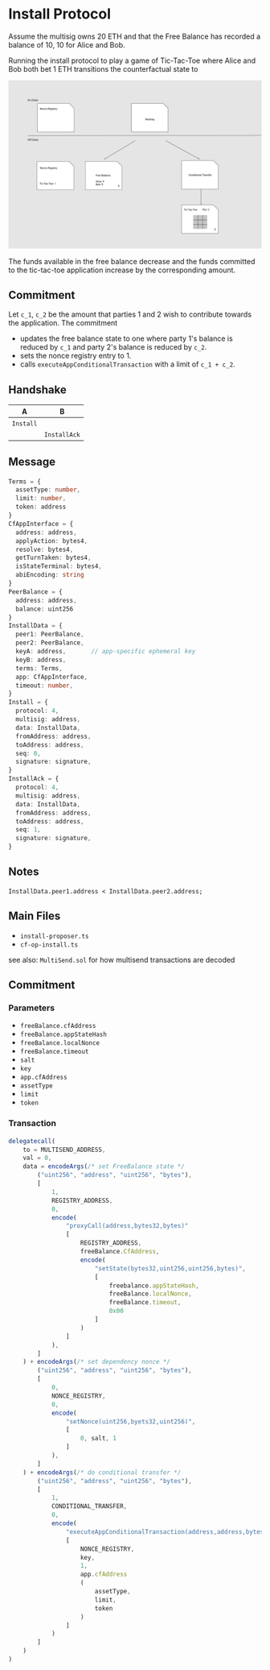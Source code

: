 # Install Protocol

Assume the multisig owns 20 ETH and that the Free Balance has recorded a balance of 10, 10 for Alice and Bob.

Running the install protocol to play a game of Tic-Tac-Toe where Alice and Bob both bet 1 ETH transitions the counterfactual state to

![install](../img/install.png)

The funds available in the free balance decrease and the funds committed to the tic-tac-toe application increase by the corresponding amount.

## Commitment

Let `c_1`, `c_2` be the amount that parties 1 and 2 wish to contribute towards the application. The commitment

- updates the free balance state to one where party 1's balance is reduced by `c_1` and party 2's balance is reduced by `c_2`.
- sets the nonce registry entry to 1.
- calls `executeAppConditionalTransaction` with a limit of `c_1 + c_2`.

## Handshake

|A          |B            |
|-          |-            |
|`Install`  |             |
|           |`InstallAck` |

## Message

```typescript
Terms = {
  assetType: number,
  limit: number,
  token: address
}
CfAppInterface = {
  address: address,
  applyAction: bytes4,
  resolve: bytes4,
  getTurnTaken: bytes4,
  isStateTerminal: bytes4,
  abiEncoding: string
}
PeerBalance = {
  address: address,
  balance: uint256
}
InstallData = {
  peer1: PeerBalance,
  peer2: PeerBalance,
  keyA: address,       // app-specific ephemeral key
  keyB: address,
  terms: Terms,
  app: CfAppInterface,
  timeout: number,
}
Install = {
  protocol: 4,
  multisig: address,
  data: InstallData,
  fromAddress: address,
  toAddress: address,
  seq: 0,
  signature: signature,
}
InstallAck = {
  protocol: 4,
  multisig: address,
  data: InstallData,
  fromAddress: address,
  toAddress: address,
  seq: 1,
  signature: signature,
}
```

## Notes

```
InstallData.peer1.address < InstallData.peer2.address;
```

## Main Files

- `install-proposer.ts`
- `cf-op-install.ts`

see also: `MultiSend.sol` for how multisend transactions are decoded

## Commitment

### Parameters

- `freeBalance.cfAddress`
- `freeBalance.appStateHash`
- `freeBalance.localNonce`
- `freeBalance.timeout`
- `salt`
- `key`
- `app.cfAddress`
- `assetType`
- `limit`
- `token`

### Transaction

```typescript
delegatecall(
    to = MULTISEND_ADDRESS,
    val = 0,
    data = encodeArgs(/* set FreeBalance state */
        ("uint256", "address", "uint256", "bytes"),
        [
            1,
            REGISTRY_ADDRESS,
            0,
            encode(
                "proxyCall(address,bytes32,bytes)"
                [
                    REGISTRY_ADDRESS,
                    freeBalance.CfAddress,
                    encode(
                        "setState(bytes32,uint256,uint256,bytes)",
                        [
                            freebalance.appStateHash,
                            freeBalance.localNonce,
                            freeBalance.timeout,
                            0x00
                        ]
                    )
                ]
            ),
        ]
    ) + encodeArgs(/* set dependency nonce */
        ("uint256", "address", "uint256", "bytes"),
        [
            0,
            NONCE_REGISTRY,
            0,
            encode(
                "setNonce(uint256,byets32,uint256)",
                [
                    0, salt, 1
                ]
            ),
        ]
    ) + encodeArgs(/* do conditional transfer */
        ("uint256", "address", "uint256", "bytes"),
        [
            1,
            CONDITIONAL_TRANSFER,
            0,
            encode(
                "executeAppConditionalTransaction(address,address,bytes32,uint256,bytes32,tuple(uint8,uint256,address))",
                [
                    NONCE_REGISTRY,
                    key,
                    1,
                    app.cfAddress
                    (
                        assetType,
                        limit,
                        token
                    )
                ]
            )
        ]
    )
)
```